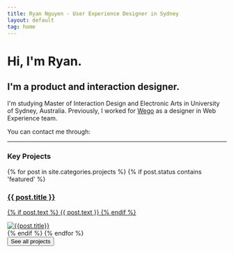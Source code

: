 ```yaml
---
title: Ryan Nguyen - User Experience Designer in Sydney
layout: default
tag: home
---
```


# Hi, I'm Ryan.

## I'm a product and interaction designer.

I'm studying Master of Interaction Design and Electronic Arts in University of Sydney, Australia. Previously, I worked for [Wego](http://www.wego.com) as a designer in Web Experience team. 

<p style="margin-bottom:0;">You can contact me through:</p>

<small>
  <a target="_blank" class="no-underline" href="http://linkedin.com/in/ryanntt">
    <span class="fa-stack fa-lg">
      <i class="fa fa-linkedin" aria-hidden="true"></i>
    </span>
  </a>
  <a class="no-underline" href="/contact">
    <span class="fa-stack fa-lg">
      <i class="fa fa-envelope-o" aria-hidden="true"></i>
    </span>
  </a>
</small>

--------

### Key Projects

<div class="projects list featured">
  <div class="posts">
    {% for post in site.categories.projects %}
      {% if post.status contains 'featured' %}
        <div class="post-entry py3">
          <a href="{{ post.url | prepend: site.baseurl }}" class="post-link">
            <div class="wrap">
              <div class="summary">
                <h3 class="h1 title">{{ post.title }}</h3>
                <p class="text">
                {% if post.text %}
                  {{ post.text }}
                {% endif %}
                </p>
              </div>
              <img class="thumb" src="{{ post.thumbnail }}" ref="{{ post.title | downcase | prepend: site.baseurl }}" alt="{{post.title}}">  
            </div>
          </a>
        </div>
      {% endif %}
    {% endfor %}
  </div>
</div>

<form action="/projects">
  <input type="submit" class="button button-big mobile-block" value="See all projects" />
</form>